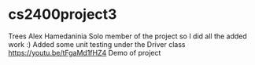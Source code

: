# cs2400project3
Trees
Alex Hamedaninia
Solo member of the project so I did all the added work :)
Added some unit testing under the Driver class
https://youtu.be/tFgaMd1fHZ4
Demo of project
